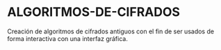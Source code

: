 # ALGORITMOS-DE-CIFRADOS
Creación de algoritmos de cifrados antiguos con el fin de ser usados de forma interactiva con una interfaz gráfica.
